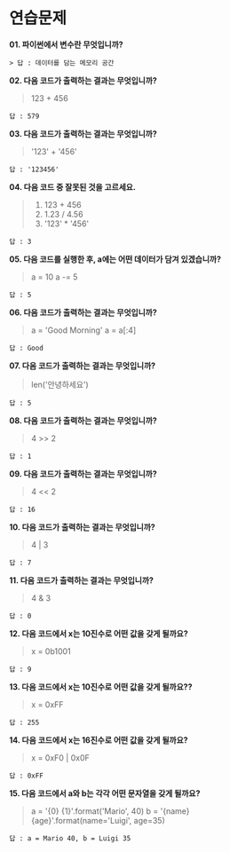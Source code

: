 # 연습문제

**01. 파이썬에서 변수란 무엇입니까?**
```
> 답 : 데이터를 담는 메모리 공간
```

**02. 다음 코드가 출력하는 결과는 무엇입니까?**
> 123 + 456
```
답 : 579
```

**03. 다음 코드가 출력하는 결과는 무엇입니까?**
> '123' + '456'
```
답 : '123456'
```

**04. 다음 코드 중 잘못된 것을 고르세요.**
> 1) 123 + 456
> 2) 1.23 / 4.56
> 3) '123' * '456'
```
답 : 3
```

**05. 다음 코드를 실행한 후, a에는 어떤 데이터가 담겨 있겠습니까?**
> a = 10
> a -= 5
```
답 : 5
```

**06. 다음 코드가 출력하는 결과는 무엇입니까?**
> a = 'Good Morning'
> a = a[:4]
```
답 : Good
```

**07. 다음 코드가 출력하는 결과는 무엇입니까?**
> len('안녕하세요')
```
답 : 5
```

**08. 다음 코드가 출력하는 결과는 무엇입니까?**
> 4 >> 2
```
답 : 1
```

**09. 다음 코드가 출력하는 결과는 무엇입니까?**
> 4 << 2
```
답 : 16
```

**10. 다음 코드가 출력하는 결과는 무엇입니까?**
> 4 | 3
```
답 : 7
```

**11. 다음 코드가 출력하는 결과는 무엇입니까?**
> 4 & 3
```
답 : 0
```

**12. 다음 코드에서 x는 10진수로 어떤 값을 갖게 될까요?**
> x = 0b1001
```
답 : 9
```

**13. 다음 코드에서 x는 10진수로 어떤 값을 갖게 될까요??**
> x = 0xFF
```
답 : 255
```

**14. 다음 코드에서 x는 16진수로 어떤 값을 갖게 될까요?**
> x = 0xF0 | 0x0F
```
답 : 0xFF
```

**15. 다음 코드에서 a와 b는 각각 어떤 문자열을 갖게 될까요?**
> a = '{0} {1}'.format('Mario', 40)
> b = '{name} {age}'.format(name='Luigi', age=35)
```
답 : a = Mario 40, b = Luigi 35
```